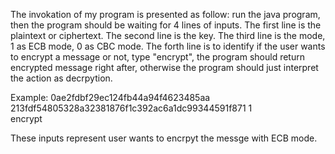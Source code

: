 The invokation of my program is presented as follow:
run the java program, then the program should be waiting for 4 lines of inputs.
The first line is the plaintext or ciphertext. 
The second line is the key.
The third line is the mode, 1 as ECB mode, 0 as CBC mode.
The forth line is to identify if the user wants to encrypt a message or not, type "encrypt", the program should return encrypted message right after, otherwise the program should just interpret the action as decrpytion.

Example:
0ae2fdbf29ec124fb44a94f4623485aa
213fdf54805328a32381876f1c392ac6a1dc99344591f871
1	
encrypt

These inputs represent user wants to encrpyt the messge with ECB mode.
